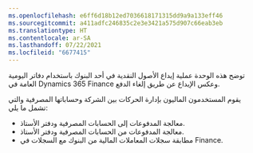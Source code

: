 ```yaml
---
ms.openlocfilehash: e6ff6d18b12ed7036618171315dd9a9a133eff46
ms.sourcegitcommit: a411adfc246835c2e3e3421a575d907c66eab3eb
ms.translationtype: HT
ms.contentlocale: ar-SA
ms.lasthandoff: 07/22/2021
ms.locfileid: "6677415"
---
```

توضح هذه الوحدة عملية إيداع الأصول النقدية في أحد البنوك باستخدام دفاتر اليومية العامة في Dynamics 365 Finance وعكس الإيداع عن طريق إلغاء الدفع.

يقوم المستخدمون الماليون بإدارة الحركات بين الشركة وحساباتها المصرفية والتي تشمل ما يلي:

- معالجة المدفوعات إلى الحسابات المصرفية ودفتر الأستاذ.
- معالجة المدفوعات من الحسابات المصرفية ودفتر الأستاذ.
- مطابقة سجلات المعاملات المالية من البنوك مع السجلات في Finance.

